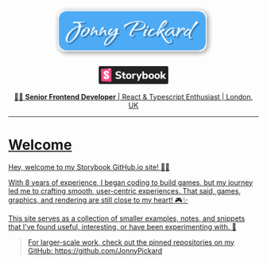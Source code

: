 <p align="center">
  <a title="Github Repository" href="https://github.com/JonnyPickard/JonnyPickard.github.io">
    <img src="./src/assets/logo-text.svg" alt="Github" width="320px" />
  </a>
</p>

<p align="center">
  <a title="View Storybook Site" href="https://jonnypickard.github.io/" target="_blank"><img src="./src/assets/storybook-badge.svg" width="140px;" alt="View Storybook Site">
</p>

<p align="center">
  👨‍💻 <b>Senior Frontend Developer</b> | React & Typescript Enthusiast | London,
  UK
</p>

<hr />

# Welcome

Hey, welcome to my Storybook GitHub.io site! 👋🏼

With 8 years of experience, I began coding to build games, but my journey led me to crafting smooth, user-centric experiences. That said, games, graphics, and rendering are still close to my heart! 🎮✨

This site serves as a collection of smaller examples, notes, and snippets that I've found useful, interesting, or have been experimenting with. 🚀

> For larger-scale work, check out the pinned repositories on my GitHub: <a href="https://github.com/JonnyPickard">https://github.com/JonnyPickard</a>
